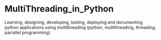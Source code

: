# MultiThreading_in_Python
Learning, designing, developing, testing, deploying and documenting python applications using multithreading (python, multithreading, threading, parrallel programming)
